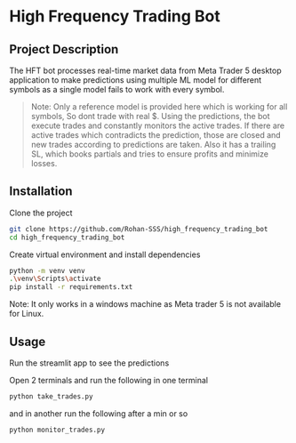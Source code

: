 # High Frequency Trading Bot

## Project Description

The HFT bot processes real-time market data from Meta Trader 5 desktop application to make predictions using multiple ML model for different symbols as a single model fails to work with every symbol.
> Note: Only a reference model is provided here which is working for all symbols, So dont trade with real $.
Using the predictions, the bot execute trades and constantly monitors the active trades. If there are active trades which contradicts the prediction, those are closed and new trades according to predictions are taken.
Also it has a trailing SL, which books partials and tries to ensure profits and minimize losses.

## Installation

Clone the project
```bash
git clone https://github.com/Rohan-SSS/high_frequency_trading_bot
cd high_frequency_trading_bot
```

Create virtual environment and install dependencies
```bash
python -m venv venv
.\venv\Scripts\activate
pip install -r requirements.txt
```

Note: It only works in a windows machine as Meta trader 5 is not available for Linux.

## Usage

Run the streamlit app to see the predictions

Open 2 terminals and run the following in one terminal

```bash
python take_trades.py
```

and in another run the following after a min or so
```bash
python monitor_trades.py
```